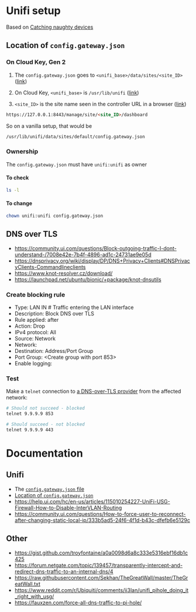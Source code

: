# Unifi setup

Based on [Catching naughty devices](https://scotthelme.co.uk/catching-naughty-devices-on-my-home-network/)

## Location of `config.gateway.json` 

### On Cloud Key, Gen 2

1. The `config.gateway.json` goes to `<unifi_base>/data/sites/<site_ID>` ([link](https://help.ui.com/hc/en-us/articles/215458888-UniFi-USG-Advanced-Configuration-Using-config-gateway-json))

2. On Cloud Key, `<unifi_base>` is `/usr/lib/unifi` ([link](https://help.ui.com/hc/en-us/articles/115004872967))

3. `<site_ID>` is the site name seen in the controller URL in a browser ([link]())
```html
https://127.0.0.1:8443/manage/site/<site_ID>/dashboard
```

So on a vanilla setup, that would be

```bash
/usr/lib/unifi/data/sites/default/config.gateway.json
```

### Ownership 

The `config.gateway.json` must have `unifi:unifi` as owner

#### To check

```bash
ls -l
```

#### To change

```bash
chown unifi:unifi config.gateway.json
```

## DNS over TLS

- https://community.ui.com/questions/Block-outgoing-traffic-I-dont-understand-/7008e42e-7b4f-4896-ad1c-24731ae9e05d
- https://dnsprivacy.org/wiki/display/DP/DNS+Privacy+Clients#DNSPrivacyClients-Commandlineclients
- https://www.knot-resolver.cz/download/
- https://launchpad.net/ubuntu/bionic/+package/knot-dnsutils

### Create blocking rule

- Type: LAN IN  # Traffic entering the LAN interface
- Description: Block DNS over TLS
- Rule applied: after
- Action: Drop
- IPv4 protocol: All
- Source: Network
- Network: <choose relevant network>
- Destination: Address/Port Group
- Port Group: <Create group with port 853>
- Enable logging: <up to you>

### Test

Make a `telnet` connection to [a DNS-over-TLS provider](https://dnsprivacy.org/wiki/display/DP/DNS+Privacy+Public+Resolvers) from the affected network:

```bash
# Should not succeed - blocked
telnet 9.9.9.9 853

# Should succeed - not blocked
telnet 9.9.9.9 443
```

# Documentation

## Unifi

- The [`config.gateway.json` file](https://help.ui.com/hc/en-us/articles/215458888-UniFi-Advanced-USG-Configuration)
- [Location of `config.gateway.json`](https://help.ui.com/hc/en-us/articles/115004872967)
- https://help.ui.com/hc/en-us/articles/115010254227-UniFi-USG-Firewall-How-to-Disable-InterVLAN-Routing
- https://community.ui.com/questions/How-to-force-user-to-reconnect-after-changing-static-local-ip/333b5ad5-24f6-4f1d-b43c-dfefb6e5129c

## Other

- https://gist.github.com/troyfontaine/a0a0098d6a8c333e5316ebf16db1c425
- https://forum.netgate.com/topic/139457/transparently-intercept-and-redirect-dns-traffic-to-an-internal-dns/4
- https://raw.githubusercontent.com/Sekhan/TheGreatWall/master/TheGreatWall.txt
- https://www.reddit.com/r/Ubiquiti/comments/ii3lan/unifi_pihole_doing_it_right_with_usg/
- https://fauxzen.com/force-all-dns-traffic-to-pi-hole/